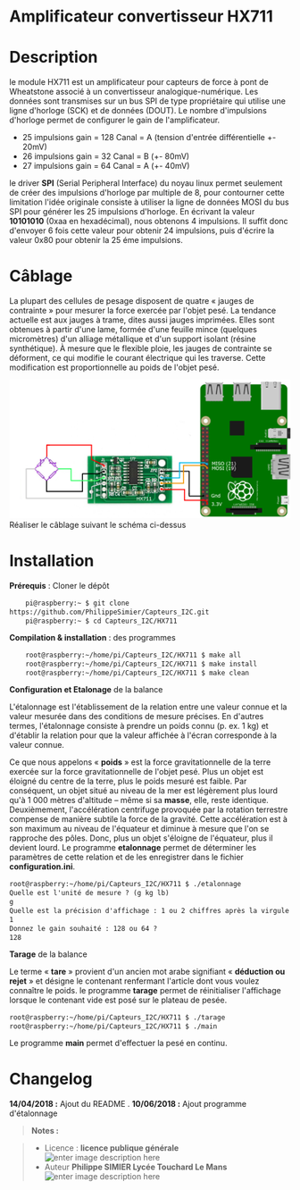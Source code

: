 ﻿# Amplificateur convertisseur HX711

# Description


le module HX711 est un amplificateur pour capteurs de force à pont de Wheatstone associé à un convertisseur analogique-numérique. Les données  sont transmises sur un bus SPI de type propriétaire qui utilise une ligne d'horloge (SCK) et de données (DOUT).  Le nombre d'impulsions d'horloge permet de configurer le gain de l'amplificateur. 


 - 25 impulsions gain = 128 Canal = A (tension d'entrée différentielle +- 20mV)
 - 26 impulsions gain =  32 Canal = B (+- 80mV)
 - 27 impulsions gain =  64 Canal = A (+- 40mV)

 
le driver **SPI** (Serial Peripheral Interface) du noyau linux permet seulement de créer des impulsions d'horloge par multiple de 8, pour contourner cette limitation l'idée originale consiste à utiliser la ligne de données MOSI du bus SPI pour générer les 25 impulsions d'horloge. En écrivant la valeur **10101010** (0xaa en hexadécimal), nous obtenons 4 impulsions. Il suffit donc d'envoyer 6 fois cette valeur pour obtenir 24 impulsions, puis d'écrire la valeur 0x80 pour obtenir la 25 éme impulsions.
 
# Câblage
La plupart des cellules de pesage disposent de quatre « jauges de contrainte » pour mesurer la force exercée par l'objet pesé.
La tendance actuelle est aux jauges à trame, dites aussi jauges imprimées. Elles sont obtenues à partir d'une lame, formée d'une feuille mince (quelques micromètres) d'un alliage métallique et d'un support isolant (résine synthétique). À mesure que le flexible ploie, les jauges de contrainte se déforment, ce qui modifie le courant électrique qui les traverse. Cette modification est proportionnelle au poids de l'objet pesé. 


 ![schema cablage HX711](/HX711/images/schema-HX711.png)
Réaliser le câblage suivant le schéma ci-dessus 
# Installation
**Prérequis** : Cloner le dépôt
```
    pi@raspberry:~ $ git clone https://github.com/PhilippeSimier/Capteurs_I2C.git
    pi@raspberry:~ $ cd Capteurs_I2C/HX711
```
**Compilation & installation** : des programmes
```
    root@raspberry:~/home/pi/Capteurs_I2C/HX711 $ make all
    root@raspberry:~/home/pi/Capteurs_I2C/HX711 $ make install
    root@raspberry:~/home/pi/Capteurs_I2C/HX711 $ make clean
```
**Configuration et Etalonage** de la balance

L'étalonnage  est  l'établissement de la relation entre une valeur connue et la valeur mesurée dans des conditions de mesure précises. En d'autres termes, l'étalonnage consiste à prendre un poids connu (p. ex. 1 kg) et d'établir la relation pour que la valeur affichée à l'écran corresponde à la valeur connue.

Ce que nous appelons « **poids** » est la force gravitationnelle de la terre exercée sur la force gravitationnelle de l'objet pesé. Plus un objet est éloigné du centre de la terre, plus le poids mesuré est faible. Par conséquent, un objet situé au niveau de la mer est légèrement plus lourd qu'à 1 000 mètres d'altitude – même si sa **masse**, elle, reste identique. 
Deuxièmement, l'accélération centrifuge provoquée par la rotation terrestre compense de manière subtile la force de la gravité. Cette accélération est à son maximum au niveau de l'équateur et diminue à mesure que l'on se rapproche des pôles. Donc, plus un objet s'éloigne de l'équateur, plus il devient lourd.
Le programme **etalonnage** permet de déterminer les paramètres de cette relation et de les enregistrer dans le fichier **configuration.ini**. 
```
root@raspberry:~/home/pi/Capteurs_I2C/HX711 $ ./etalonnage
Quelle est l'unité de mesure ? (g kg lb)
g
Quelle est la précision d'affichage : 1 ou 2 chiffres après la virgule
1
Donnez le gain souhaité : 128 ou 64 ?
128
```
**Tarage** de la balance

Le terme « **tare** » provient d'un ancien mot arabe signifiant « **déduction ou rejet** » et désigne le contenant renfermant l'article dont vous voulez connaître le poids. le programme **tarage** permet de réinitialiser l'affichage lorsque le contenant vide est posé sur le plateau de pesée.
```
root@raspberry:~/home/pi/Capteurs_I2C/HX711 $ ./tarage
root@raspberry:~/home/pi/Capteurs_I2C/HX711 $ ./main
```
Le programme **main** permet d'effectuer la pesé  en continu.



# Changelog

 **14/04/2018 :** Ajout du README . 
 **10/06/2018 :** Ajout programme d'étalonnage
> **Notes :**


> - Licence : **licence publique générale** ![enter image description here](https://img.shields.io/badge/licence-GPL-green.svg)
> - Auteur **Philippe SIMIER Lycée Touchard Le Mans**
>  ![enter image description here](https://img.shields.io/badge/built-passing-green.svg)
<!-- TOOLBOX 

Génération des badges : https://shields.io/
Génération de ce fichier : https://stackedit.io/editor#



